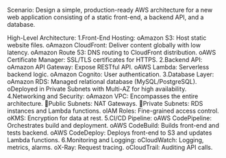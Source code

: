Scenario:
Design a simple, production-ready AWS architecture for a new web application consisting of a static front-end, a backend API, and a database.

High-Level Architecture:
1.Front-End Hosting:
oAmazon S3: Host static website files.
oAmazon CloudFront: Deliver content globally with low latency.
oAmazon Route 53: DNS routing to CloudFront distribution.
oAWS Certificate Manager: SSL/TLS certificates for HTTPS.
2.Backend API:
oAmazon API Gateway: Expose RESTful API.
oAWS Lambda: Serverless backend logic.
oAmazon Cognito: User authentication.
3.Database Layer:
oAmazon RDS: Managed relational database (MySQL/PostgreSQL).
oDeployed in Private Subnets with Multi-AZ for high availability.
4.Networking and Security:
oAmazon VPC: Encompasses the entire architecture.
Public Subnets: NAT Gateways.
Private Subnets: RDS instances and Lambda functions.
oIAM Roles: Fine-grained access control.
oKMS: Encryption for data at rest.
5.CI/CD Pipeline:
oAWS CodePipeline: Orchestrates build and deployment.
oAWS CodeBuild: Builds front-end and tests backend.
oAWS CodeDeploy: Deploys front-end to S3 and updates Lambda functions.
6.Monitoring and Logging:
oCloudWatch: Logging, metrics, alarms.
oX-Ray: Request tracing.
oCloudTrail: Auditing API calls.
